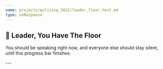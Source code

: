 ```yaml
---
name: projects/policing_2022/leader_floor_test.md
type: noResponse
---
```


<span style="background-color:#ddd;">
  
## 📣 Leader, You Have The Floor

You should be speaking right now, and everyone else should stay silent, until this progress bar finishes:
  
</span>
---
